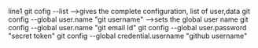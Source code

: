 line1
git cofig --list -->gives the complete configuration, list of user,data
git config --global user.name "git username" -->sets the global user name
git config --global user.name "git email Id"
git config --global user.password "secret token"
git config --global credential.username "github username"